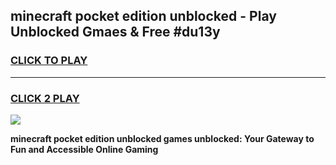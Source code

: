 
## minecraft pocket edition unblocked - Play Unblocked Gmaes & Free #du13y
<h3>
<a href="https://news.freeplayer.one?title=minecraft_pocket_edition_unblocked&ref=24F">CLICK TO PLAY</a></h3>
<hr>

<h3>
<a href="https://news.freeplayer.one?title=minecraft_pocket_edition_unblocked&ref=24F">CLICK 2 PLAY</a>
  
</h3>

<a href="https://news.freeplayer.one?title=minecraft_pocket_edition_unblocked&ref=24F/"><img src="https://clearcache.store/games.png"></a>


**minecraft pocket edition unblocked games unblocked: Your Gateway to Fun and Accessible Online Gaming**
